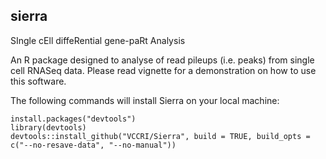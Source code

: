 
## sierra

SIngle cEll diffeRential gene-paRt Analysis

An R package designed to analyse of read pileups (i.e. peaks) from single cell RNASeq data. Please read vignette for a demonstration on how to use this software.

The following commands will install Sierra on your local machine:

```
install.packages("devtools")
library(devtools)
devtools::install_github("VCCRI/Sierra", build = TRUE, build_opts = c("--no-resave-data", "--no-manual"))
```